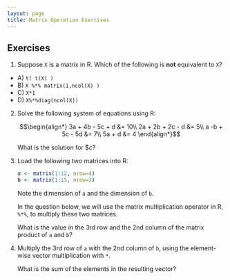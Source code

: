 ```yaml
---
layout: page
title: Matrix Operation Exercises
---
```



## Exercises

1. Suppose `X` is a matrix in R. Which of the following is **not** equivalent to `X`?
  - A) `t( t(X) )  `
  - B) `X %*% matrix(1,ncol(X) ) `
  - C) `X*1`
  - D) `X%*%diag(ncol(X))`
  


2. Solve the following system of equations using R:

    
    $$\begin{align*}
3a + 4b - 5c + d &= 10\\
2a + 2b + 2c - d &= 5\\
a -b + 5c - 5d &= 7\\
5a + d &= 4
\end{align*}$$
    
    What is the solution for $$c$?


3. Load the following two matrices into R:

    
    ```r
    a <- matrix(1:12, nrow=4)
    b <- matrix(1:15, nrow=3)
    ```

    Note the dimension of `a` and the dimension of `b`.

    In the question below, we will use the matrix multiplication operator in R, `%*%`, to multiply these two matrices.
    
    What is the value in the 3rd row and the 2nd column of the matrix product of `a` and `b`?



4. Multiply the 3rd row of `a` with the 2nd column of `b`, using the element-wise vector multiplication with `*`.

    What is the sum of the elements in the resulting vector?

